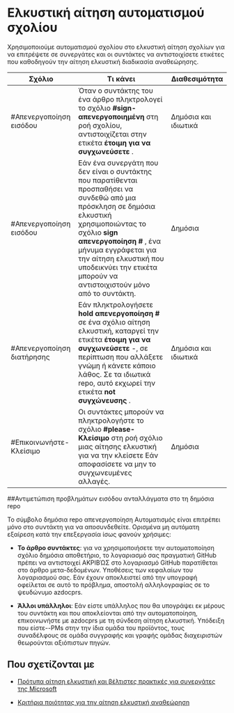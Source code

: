 # <a name="pull-request-comment-automation"></a>Ελκυστική αίτηση αυτοματισμού σχολίου

Χρησιμοποιούμε αυτοματισμού σχολίου στο ελκυστική αίτηση σχολίων για να επιτρέψετε σε συνεργάτες και οι συντάκτες να αντιστοιχίσετε ετικέτες που καθοδηγούν την αίτηση ελκυστική διαδικασία αναθεώρησης.

| Σχόλιο | Τι κάνει | Διαθεσιμότητα|
| -------- |-------------|-------------|
|#Απενεργοποίηση εισόδου | Όταν ο συντάκτης του ένα άρθρο πληκτρολογεί το σχόλιο **#sign-απενεργοποιημένη** στη ροή σχολίου, αντιστοιχίζεται στην ετικέτα **έτοιμη για να συγχωνεύσετε** . | Δημόσια και ιδιωτικά|
|#Απενεργοποίηση εισόδου | Εάν ένα συνεργάτη που δεν είναι ο συντάκτης που παρατίθενται προσπαθήσει να συνδεθώ από μια πρόσκληση σε δημόσια ελκυστική χρησιμοποιώντας το σχόλιο **sign απενεργοποίηση #** , ένα μήνυμα εγγράφεται για την αίτηση ελκυστική που υποδεικνύει την ετικέτα μπορούν να αντιστοιχιστούν μόνο από το συντάκτη. | Δημόσια |
|#Απενεργοποίηση διατήρησης | Εάν πληκτρολογήσετε **hold απενεργοποίηση #** σε ένα σχόλιο αίτηση ελκυστική, καταργεί την ετικέτα **έτοιμη για να συγχωνεύσετε** -, σε περίπτωση που αλλάξετε γνώμη ή κάνετε κάποιο λάθος. Σε τα ιδιωτικά repo, αυτό εκχωρεί την ετικέτα **not συγχώνευσης** . | Δημόσια και ιδιωτικά |
| #Επικοινωνήστε-Κλείσιμο | Οι συντάκτες μπορούν να πληκτρολογήστε το σχόλιο **#please-Κλείσιμο** στη ροή σχόλιο μιας αίτησης ελκυστική για να την κλείσετε Εάν αποφασίσετε να μην το συγχωνευμένες αλλαγές. | Δημόσια |

##<a name="troubleshooting-sign-offs-in-the-public-repo"></a>Αντιμετώπιση προβλημάτων εισόδου ανταλλάγματα στο τη δημόσια repo

Το σύμβολο δημόσια repo απενεργοποίηση Αυτοματισμός είναι επιτρέπει μόνο στο συντάκτη για να αποσυνδεθείτε. Ορισμένα μη αυτόματη εξαίρεση κατά την επεξεργασία ίσως φανούν χρήσιμες:

- **Το άρθρο συντάκτες**: για να χρησιμοποιήσετε την αυτοματοποίηση σχόλιο δημόσια αποθετήριο, το λογαριασμό σας πραγματική GitHub πρέπει να αντιστοιχεί ΑΚΡΙΒΏΣ στο λογαριασμό GitHub παρατίθεται στο άρθρο μετα-δεδομένων. Υποθέσεις των κεφαλαίων του λογαριασμού σας. Εάν έχουν αποκλειστεί από την υπογραφή οφείλεται σε αυτό το πρόβλημα, αποστολή αλληλογραφίας σε το ψευδώνυμο azdocprs.

- **Άλλοι υπάλληλοι**: Εάν είστε υπάλληλος που θα υπογράψει εκ μέρους του συντάκτη και που αποκλείονται από την αυτοματοποίηση, επικοινωνήστε με azdocprs με τη σύνδεση αίτηση ελκυστική. Υπόδειξη που είστε--PMs στην την ίδια ομάδα του προϊόντος, τους συναδέλφους σε ομάδα συγγραφής και γραφής ομάδας διαχειριστών θεωρούνται αξιόπιστων πηγών.



## <a name="related"></a>Που σχετίζονται με

- [Πρότυπα αίτηση ελκυστική και βέλτιστες πρακτικές για συνεργάτες της Microsoft](contributor-guide-pull-request-etiquette.md)

- [Κριτήρια ποιότητας για την αίτηση ελκυστική αναθεώρηση](contributor-guide-pr-criteria.md)
